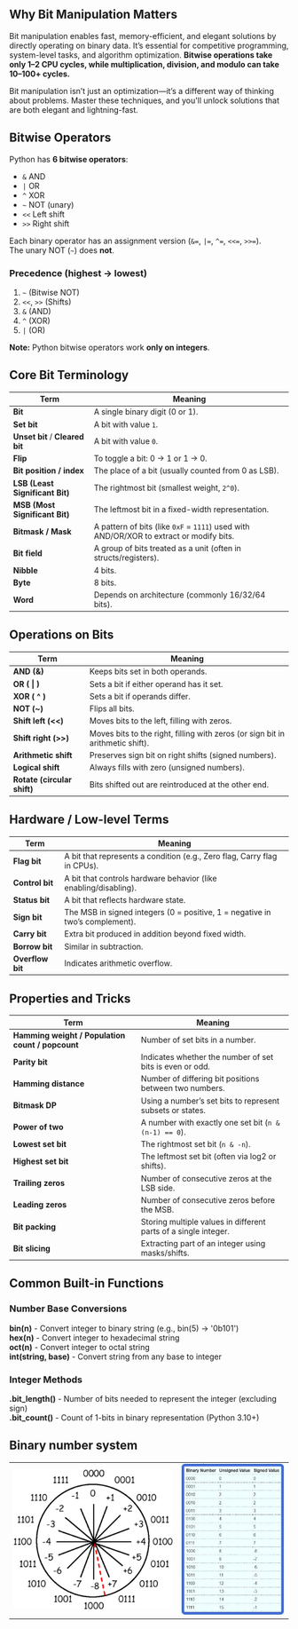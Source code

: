 ## Why Bit Manipulation Matters
Bit manipulation enables fast, memory-efficient, and elegant solutions by directly operating on binary data. It’s essential for competitive programming, system-level tasks, and algorithm optimization. **Bitwise operations take only 1–2 CPU cycles, while multiplication, division, and modulo can take 10–100+ cycles.**

Bit manipulation isn’t just an optimization—it’s a different way of thinking about problems. Master these techniques, and you'll unlock solutions that are both elegant and lightning-fast.


## Bitwise Operators

Python has **6 bitwise operators**:

- `&`  AND  
- `|`  OR  
- `^`  XOR  
- `~`  NOT (unary)  
- `<<` Left shift  
- `>>` Right shift  

Each binary operator has an assignment version (`&=`, `|=`, `^=`, `<<=`, `>>=`).  
The unary NOT (`~`) does **not**.

### Precedence (highest → lowest)

1. `~`  (Bitwise NOT)  
2. `<<`, `>>` (Shifts)  
3. `&`  (AND)  
4. `^`  (XOR)  
5. `|`  (OR)  

**Note:** Python bitwise operators work **only on integers**.


## Core Bit Terminology
| Term                            | Meaning                                                                                 |
| ------------------------------- | --------------------------------------------------------------------------------------- |
| **Bit**                         | A single binary digit (0 or 1).                                                         |
| **Set bit**                     | A bit with value `1`.                                                                   |
| **Unset bit** / **Cleared bit** | A bit with value `0`.                                                                   |
| **Flip**                        | To toggle a bit: 0 → 1 or 1 → 0.                                                        |
| **Bit position / index**        | The place of a bit (usually counted from 0 as LSB).                                     |
| **LSB (Least Significant Bit)** | The rightmost bit (smallest weight, `2^0`).                                             |
| **MSB (Most Significant Bit)**  | The leftmost bit in a fixed-width representation.                                       |
| **Bitmask / Mask**              | A pattern of bits (like `0xF` = `1111`) used with AND/OR/XOR to extract or modify bits. |
| **Bit field**                   | A group of bits treated as a unit (often in structs/registers).                         |
| **Nibble**                      | 4 bits.                                                                                 |
| **Byte**                        | 8 bits.                                                                                 |
| **Word**                        | Depends on architecture (commonly 16/32/64 bits).                                       |


## Operations on Bits
| Term                        | Meaning                                                                        |
| --------------------------- | ------------------------------------------------------------------------------ |
| **AND (&)**                 | Keeps bits set in both operands.                                               |
| **OR ( \| )**               | Sets a bit if either operand has it set.                                       |
| **XOR ( ^ )**               | Sets a bit if operands differ.                                                 |
| **NOT (\~)**                | Flips all bits.                                                                |
| **Shift left (<<)**         | Moves bits to the left, filling with zeros.                                    |
| **Shift right (>>)**        | Moves bits to the right, filling with zeros (or sign bit in arithmetic shift). |
| **Arithmetic shift**        | Preserves sign bit on right shifts (signed numbers).                           |
| **Logical shift**           | Always fills with zero (unsigned numbers).                                     |
| **Rotate (circular shift)** | Bits shifted out are reintroduced at the other end.                            |


## Hardware / Low-level Terms
| Term             | Meaning                                                                      |
| ---------------- | ---------------------------------------------------------------------------- |
| **Flag bit**     | A bit that represents a condition (e.g., Zero flag, Carry flag in CPUs).     |
| **Control bit**  | A bit that controls hardware behavior (like enabling/disabling).             |
| **Status bit**   | A bit that reflects hardware state.                                          |
| **Sign bit**     | The MSB in signed integers (0 = positive, 1 = negative in two’s complement). |
| **Carry bit**    | Extra bit produced in addition beyond fixed width.                           |
| **Borrow bit**   | Similar in subtraction.                                                      |
| **Overflow bit** | Indicates arithmetic overflow.                                               |


## Properties and Tricks
| Term                                             | Meaning                                                         |
| ------------------------------------------------ | --------------------------------------------------------------- |
| **Hamming weight / Population count / popcount** | Number of set bits in a number.                                 |
| **Parity bit**                                   | Indicates whether the number of set bits is even or odd.        |
| **Hamming distance**                             | Number of differing bit positions between two numbers.          |
| **Bitmask DP**                                   | Using a number’s set bits to represent subsets or states.       |
| **Power of two**                                 | A number with exactly one set bit (`n & (n-1) == 0`).           |
| **Lowest set bit**                               | The rightmost set bit (`n & -n`).                               |
| **Highest set bit**                              | The leftmost set bit (often via log2 or shifts).                |
| **Trailing zeros**                               | Number of consecutive zeros at the LSB side.                    |
| **Leading zeros**                                | Number of consecutive zeros before the MSB.                     |
| **Bit packing**                                  | Storing multiple values in different parts of a single integer. |
| **Bit slicing**                                  | Extracting part of an integer using masks/shifts.               |


## Common Built-in Functions

### Number Base Conversions
**bin(n)** - Convert integer to binary string (e.g., bin(5) → '0b101')  
**hex(n)** - Convert integer to hexadecimal string    
**oct(n)** - Convert integer to octal string    
**int(string, base)** - Convert string from any base to integer     

### Integer Methods
**.bit_length()** - Number of bits needed to represent the integer (excluding sign)      
**.bit_count()** - Count of 1-bits in binary representation (Python 3.10+)    


## Binary number system

<table>
    <tr>
        <td width="60%">
            <img src="../docs/images/binary-presentation-of-negative-integer.png" alt="2's compliment" style="width:100%">
        </td>
        <td width="40%">
            <img src="../docs/images/signed-and-unsigned-integers.jpg" alt="Signed and unsigned integers" style="width:100%;">
        </td>
    </tr>
</table>


